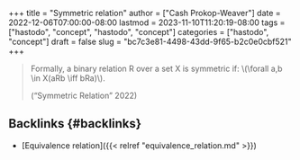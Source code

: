 +++
title = "Symmetric relation"
author = ["Cash Prokop-Weaver"]
date = 2022-12-06T07:00:00-08:00
lastmod = 2023-11-10T11:20:19-08:00
tags = ["hastodo", "concept", "hastodo", "concept"]
categories = ["hastodo", "concept"]
draft = false
slug = "bc7c3e81-4498-43dd-9f65-b2c0e0cbf521"
+++

> Formally, a binary relation R over a set X is symmetric if: \\(\forall a,b \in X(aRb \iff bRa)\\).
>
> (“Symmetric Relation” 2022)


## Backlinks {#backlinks}

-   [Equivalence relation]({{< relref "equivalence_relation.md" >}})

